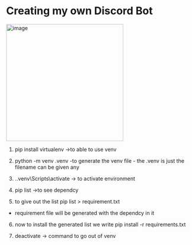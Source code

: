 # Creating my own Discord Bot
<img width="316" alt="image" src="https://github.com/TenzDelek/DiscordBot/assets/122612557/8a3bc325-397e-4f16-a751-63553dde158a">

1. pip install virtualenv ->to able to use venv
2. python -m venv .venv -to generate the venv file - the .venv is just the filename can be given any

3. .\.venv\Scripts\activate -> to activate environment

4. pip list ->to see dependcy

5. to give out the list
pip list > requirement.txt
- requirement file will be generated with the
dependcy in it

6. now to install the generated list we write
pip install -r requirements.txt

7. deactivate -> command to go out of venv
